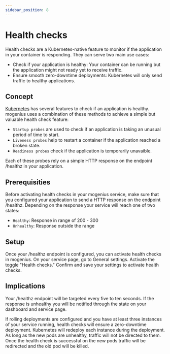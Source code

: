 ```yaml
---
sidebar_position: 8
---
```


# Health checks

Health checks are a Kubernetes-native feature to monitor if the application in your container is responding. They can serve two main use cases:
- Check if your application is healthy: Your container can be running but the application might not ready yet to receive traffic.
- Ensure smooth zero-downtime deployments: Kubernetes will only send traffic to healthy applications.

## Concept
[Kubernetes](https://kubernetes.io/docs/tasks/configure-pod-container/configure-liveness-readiness-startup-probes/) has several features to check if an application is healthy. mogenius uses a combination of these methods to achieve a simple but valuable health check feature:
- `Startup probes` are used to check if an application is taking an unusual period of time to start.
- `Liveness probes` help to restart a container if the application reached a broken state.
- `Readiness probes` check if the application is temporarily unavaible.

Each of these probes rely on a simple HTTP response on the endpoint /healthz in your application.

## Prerequisities
Before activating health checks in your mogenius service, make sure that you configured your application to send a HTTP response on the endpoint /healthz. Depending on the response your service will reach one of two states:
- `Healthy`: Response in range of 200 - 300
- `Unhealthy`: Response outside the range

## Setup
Once your /healthz endpoint is configured, you can activate health checks in mogenius. On your service page, go to General settings. Activate the toggle "Health checks." Confirm and save your settings to activate health checks.

## Implications
Your /healthz endpoint will be targeted every five to ten seconds. If the response is unhealthy you will be notified through the state on your dashboard and service page.

If rolling deployments are configured and you have at least three instances of your service running, health checks will ensure a zero-downtime deployment. Kubernetes will redeploy each instance during the deployment. As long as the new pods are unhealthy, traffic will not be directed to them. Once the health check is successful on the new pods traffic will be redirected and the old pod will be killed.